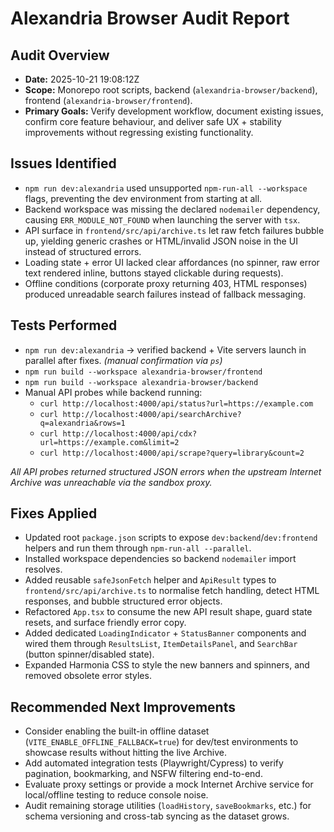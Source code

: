 # Alexandria Browser Audit Report

## Audit Overview
- **Date:** 2025-10-21 19:08:12Z
- **Scope:** Monorepo root scripts, backend (`alexandria-browser/backend`), frontend (`alexandria-browser/frontend`).
- **Primary Goals:** Verify development workflow, document existing issues, confirm core feature behaviour, and deliver safe UX + stability improvements without regressing existing functionality.

## Issues Identified
- `npm run dev:alexandria` used unsupported `npm-run-all --workspace` flags, preventing the dev environment from starting at all.
- Backend workspace was missing the declared `nodemailer` dependency, causing `ERR_MODULE_NOT_FOUND` when launching the server with `tsx`.
- API surface in `frontend/src/api/archive.ts` let raw fetch failures bubble up, yielding generic crashes or HTML/invalid JSON noise in the UI instead of structured errors.
- Loading state + error UI lacked clear affordances (no spinner, raw error text rendered inline, buttons stayed clickable during requests).
- Offline conditions (corporate proxy returning 403, HTML responses) produced unreadable search failures instead of fallback messaging.

## Tests Performed
- `npm run dev:alexandria` → verified backend + Vite servers launch in parallel after fixes. *(manual confirmation via `ps`)*
- `npm run build --workspace alexandria-browser/frontend`
- `npm run build --workspace alexandria-browser/backend`
- Manual API probes while backend running:
  - `curl http://localhost:4000/api/status?url=https://example.com`
  - `curl http://localhost:4000/api/searchArchive?q=alexandria&rows=1`
  - `curl http://localhost:4000/api/cdx?url=https://example.com&limit=2`
  - `curl http://localhost:4000/api/scrape?query=library&count=2`

_All API probes returned structured JSON errors when the upstream Internet Archive was unreachable via the sandbox proxy._

## Fixes Applied
- Updated root `package.json` scripts to expose `dev:backend`/`dev:frontend` helpers and run them through `npm-run-all --parallel`.
- Installed workspace dependencies so backend `nodemailer` import resolves.
- Added reusable `safeJsonFetch` helper and `ApiResult` types to `frontend/src/api/archive.ts` to normalise fetch handling, detect HTML responses, and bubble structured error objects.
- Refactored `App.tsx` to consume the new API result shape, guard state resets, and surface friendly error copy.
- Added dedicated `LoadingIndicator` + `StatusBanner` components and wired them through `ResultsList`, `ItemDetailsPanel`, and `SearchBar` (button spinner/disabled state).
- Expanded Harmonia CSS to style the new banners and spinners, and removed obsolete error styles.

## Recommended Next Improvements
- Consider enabling the built-in offline dataset (`VITE_ENABLE_OFFLINE_FALLBACK=true`) for dev/test environments to showcase results without hitting the live Archive.
- Add automated integration tests (Playwright/Cypress) to verify pagination, bookmarking, and NSFW filtering end-to-end.
- Evaluate proxy settings or provide a mock Internet Archive service for local/offline testing to reduce console noise.
- Audit remaining storage utilities (`loadHistory`, `saveBookmarks`, etc.) for schema versioning and cross-tab syncing as the dataset grows.
